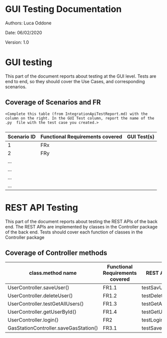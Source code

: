 # GUI  Testing Documentation 

Authors: Luca Oddone

Date: 06/02/2020

Version: 1.0

# GUI testing

This part of the document reports about testing at the GUI level. Tests are end to end, so they should cover the Use Cases, and corresponding scenarios.

## Coverage of Scenarios and FR

```
<Complete this table (from IntegrationApiTestReport.md) with the column on the right. In the GUI Test column, report the name of the .py  file with the test case you created.>
```

### 

| Scenario ID | Functional Requirements covered | GUI Test(s) |
| ----------- | ------------------------------- | ----------- | 
| 1           | FRx                             |             |             
| 2           | FRy                             |             |             
| ...         |                                 |             |         
| ...         |                                 |             |             
| ...         |                                 |             |             
| ...         |                                 |             |             


# REST  API  Testing

This part of the document reports about testing the REST APIs of the back end. The REST APIs are implemented by classes in the Controller package of the back end. 
Tests should cover each function of classes in the Controller package

## Coverage of Controller methods


<Report in this table the test cases defined to cover all methods in Controller classes >

| class.method name | Functional Requirements covered |REST  API Test(s)   | 
| ----------- | -------------------------------  | -----------             | 
| UserController.saveUser()             | FR1.1  | testSavUser()           |    
| UserController.deleteUser()           | FR1.2  | testDeleteUser()        |    
| UserController.testGetAllUsers()      | FR1.3  | testGetAllUsers()       |    
| UserController.getUserById()          | FR1.4  | testGetUserById()       |    
| UserController.login()                | FR2    | testLogin()             |    
| GasStationController.saveGasStation() | FR3.1  | testSaveGasStation()    | 
